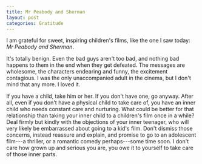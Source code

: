 ```yaml
---
title: Mr Peabody and Sherman
layout: post
categories: Gratitude
---
```


I am grateful for sweet, inspiring children's films, like the one I saw today:
_Mr Peabody and Sherman_.

It's totally benign. Even the bad guys aren't too bad, and nothing bad happens
to them in the end when they get defeated. The messages are wholesome, the
characters endearing and funny, the excitement contagious. I was the only
unaccompanied adult in the cinema, but I don't mind that any more. I loved it.

If you have a child, take him or her. If you don't have one, go anyway. After
all, even if you don't have a physical child to take care of, you have an inner
child who needs constant care and nurturing. What could be better for that
relationship than taking your inner child to a children's film once in a while?
Deal firmly but kindly with the objections of your inner teenager, who will very
likely be embarrassed about going to a kid's film. Don't dismiss those concerns,
instead reassure and explain, and promise to go to an adolescent film---a
thriller, or a romantic comedy perhaps---some time soon. I don't care how grown
up and serious you are, you owe it to yourself to take care of those inner
parts.

